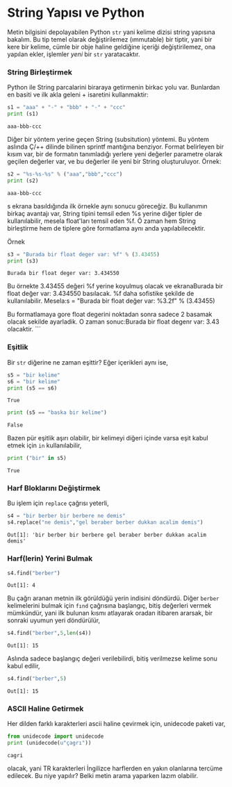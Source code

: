 # String Yapısı ve Python

Metin bilgisini depolayabilen Python `str` yani kelime dizisi string
yapısına bakalım. Bu tip temel olarak değiştirilemez (ımmutable) bir
tiptir, yani bir kere bir kelime, cümle bir obje haline geldiğine
içeriği değiştirilemez, ona yapılan ekler, işlemler *yeni* bir `str`
yaratacaktır.

### String Birleştirmek

Python ile String parcalarini biraraya getirmenin birkac yolu
var. Bunlardan en basiti ve ilk akla geleni + isaretini kullanmaktir:

```python
s1 = "aaa" + "-" + "bbb" + "-" + "ccc"
print (s1)
```

```text
aaa-bbb-ccc
```

Diğer bir yöntem yerine geçen String (subsitution) yöntemi. Bu yöntem
aslında Ç/++ dilinde bilinen sprintf mantığına benziyor. Format
belirleyen bir kısım var, bir de formatın tanımladığı yerlere yeni
değerler parametre olarak geçilen değerler var, ve bu değerler ile
yeni bir String oluşturuluyor. Örnek:

```python
s2 = "%s-%s-%s" % ("aaa","bbb","ccc")
print (s2)
```

```text
aaa-bbb-ccc
```

s ekrana basıldığında ilk örnekle aynı sonucu göreceğiz. Bu kullanımın
birkaç avantajı var, String tipini temsil eden %s yerine diğer tipler
de kullanılabilir, mesela float'ları temsil eden %f. Ö zaman hem
String birleştirme hem de tiplere göre formatlama aynı anda
yapılabilecektir.

Örnek

```python
s3 = "Burada bir float deger var: %f" % (3.43455)
print (s3)
```

```text
Burada bir float deger var: 3.434550
```

Bu örnekte 3.43455 değeri %f yerine koyulmuş olacak ve ekranaBurada
bir float değer var: 3.434550 basılacak. %f daha sofistike şekilde de
kullanılabilir. Mesela:s = "Burada bir float değer var: %3.2f" %
(3.43455)

Bu formatlamaya gore float degerini noktadan sonra sadece 2 basamak
olacak sekilde ayarladik. O zaman sonuc:Burada bir float degenr var:
3.43 olacaktir.  ```

### Eşitlik

Bir `str` diğerine ne zaman eşittir? Eğer içerikleri aynı ise,

```python
s5 = "bir kelime"
s6 = "bir kelime"
print (s5 == s6)
```

```text
True
```

```python
print (s5 == "baska bir kelime")
```

```text
False
```

Bazen pür eşitlik aşırı olabilir, bir kelimeyi diğeri içinde varsa eşit kabul
etmek için `in` kullanılabilir,

```python
print ("bir" in s5)
```

```text
True
```

### Harf Bloklarını Değiştirmek

Bu işlem için `replace` çağrısı yeterli,

```python
s4 = "bir berber bir berbere ne demis"
s4.replace("ne demis","gel beraber berber dukkan acalim demis")
```

```text
Out[1]: 'bir berber bir berbere gel beraber berber dukkan acalim demis'
```

### Harf(lerin) Yerini Bulmak

```python
s4.find("berber")
```

```text
Out[1]: 4
```

Bu çağrı aranan metnin ilk görüldüğü yerin indisini döndürdü. Diğer
`berber` kelimelerini bulmak için `fınd` çağrısına başlangıç, bitiş
değerleri vermek mümkündür, yani ilk bulunan kısmı atlayarak oradan
itibaren ararsak, bir sonraki uyumun yeri döndürülür,

```python
s4.find("berber",5,len(s4))
```

```text
Out[1]: 15
```

Aslında sadece başlangıç değeri verilebilirdi, bitiş verilmezse kelime sonu
kabul edilir,

```python
s4.find("berber",5)
```

```text
Out[1]: 15
```

### ASCII Haline Getirmek

Her dilden farklı karakterleri ascii haline çevirmek için, unidecode
paketi var,

```python
from unidecode import unidecode
print (unidecode(u"çagrı"))
```

```text
cagri
```

olacak, yani TR karakterleri İngilizce harflerden en yakın olanlarına
tercüme edilecek. Bu niye yapılır? Belki metin arama yaparken lazım
olabilir.

